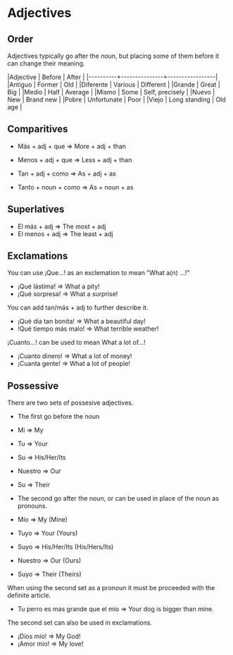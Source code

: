 Adjectives
==========

Order
-----

Adjectives typically go after the noun, but placing some of them before it can change their meaning.

|Adjective | Before        | After           |
|----------+---------------+-----------------|
|Antiguo   | Former        | Old             |
|Diferente | Various       | Different       |
|Grande    | Great         | Big             |
|Medio     | Half          | Average         |
|Mismo     | Some          | Self, precisely |
|Nuevo     | New           | Brand new       |
|Pobre     | Unfortunate   | Poor            |
|Viejo     | Long standing | Old age         |

Comparitives
------------

 - Más + adj + que => More + adj + than
 - Menos + adj + que => Less + adj + than

 - Tan + adj + como => As + adj + as
 - Tanto + noun + como => As + noun + as

Superlatives
------------
 - El más + adj => The most + adj
 - El menos + adj => The least + adj

Exclamations
------------

You can use ¡Que...! as an exclemation to mean "What a(n) ...!"

 - ¡Qué lástima! => What a pity!
 - ¡Qué sorpresa! => What a surprise!

You can add tan/más + adj to further describe it.

 - ¡Qué dia tan bonita! => What a beautiful day!
 - !Qué tiempo más malo! => What terrible weather!

¡Cuanto...! can be used to mean What a lot of...!

 - ¡Cuanto dinero! => What a lot of money!
 - ¡Cuanta gente! => What a lot of people!

Possessive
----------

There are two sets of possesive adjectives.

 - The first go before the noun

  - Mi => My
  - Tu => Your
  - Su => His/Her/Its
  - Nuestro => Our
  - Su => Their


 - The second go after the noun, or can be used in place of the noun as pronouns.

  - Mío => My (Mine)
  - Tuyo => Your (Yours)
  - Suyo => His/Her/Its (His/Hers/Its)
  - Nuestro => Our (Ours)
  - Suyo => Their (Theirs)

When using the second set as a pronoun it must be proceeded with the definite article.

 - Tu perro es mas grande que el mio => Your dog is bigger than mine.

The second set can also be used in exclamations.

 - ¡Dios mío! => My God!
 - ¡Amor mío! => My love!


